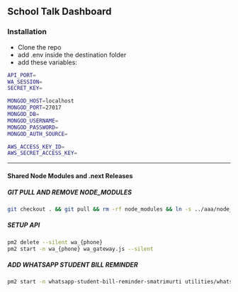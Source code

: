 ## School Talk Dashboard

### Installation

- Clone the repo
- add .env inside the destination folder
- add these variables:

```sh
API_PORT=
WA_SESSION=
SECRET_KEY=

MONGOD_HOST=localhost
MONGOD_PORT=27017
MONGOD_DB=
MONGOD_USERNAME=
MONGOD_PASSWORD=
MONGOD_AUTH_SOURCE=

AWS_ACCESS_KEY_ID=
AWS_SECRET_ACCESS_KEY=

```

---

#### Shared Node Modules and .next Releases

##### GIT PULL AND REMOVE NODE_MODULES

```sh
git checkout . && git pull && rm -rf node_modules && ln -s ../aaa/node_modules/ && rm -rf release && ln -s ../aaa/.next/ release
```

##### SETUP API

```sh
pm2 delete --silent wa_{phone}
pm2 start -n wa_{phone} wa_gateway.js --silent
```
##### ADD WHATSAPP STUDENT BILL REMINDER #####
```sh
pm2 start -n whatsapp-student-bill-reminder-smatrimurti utilities/whatsapp-student-bill-reminder.js --silent
```